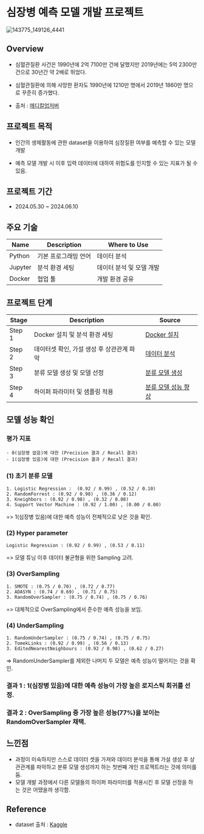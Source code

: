 # 심장병 예측 모델 개발 프로젝트

![143775_149126_4441](https://github.com/SeokcheonMoon/heart_disease_predictions/assets/151099231/cdd265c9-2075-45a8-ab0a-36ba640b8a6d)

## Overview
- 심혈관질환 사건은 1990년에 2억 7100만 건에 달했지만 2019년에는 5억 2300만 건으로 30년간 약 2배로 뛰었다. 

- 심혈관질환에 의해 사망한 환자도 1990년에 1210만 명에서 2019년 1860만 명으로 꾸준히 증가했다. 

- 출처 : [메디칼업저버](http://www.monews.co.kr/news/articleView.html?idxno=300602)

## 프로젝트 목적

- 인간의 생체활동에 관한 dataset을 이용하여 심장질환 여부를 예측할 수 있는 모델 개발 

- 예측 모델 개발 시 이후 입력 데이터에 대하여 위험도를 인지할 수 있는 지표가 될 수 있음.

## 프로젝트 기간

- 2024.05.30 ~ 2024.06.10

## 주요 기술
|Name|Description|Where to Use|
|--|--|--|
|Python|기본 프로그래밍 언어|데이터 분석|
|Jupyter|분석 환경 세팅|데이터 분석 및 모델 개발|
|Docker|협업 툴|개발 환경 공유|

## 프로젝트 단계
|Stage|Description|Source|
|--|--|--|
|Step 1|Docker 설치 및 분석 환경 세팅|[Docker 설치](https://github.com/SeokcheonMoon/heart_disease_predictions/blob/main/Docker/docker-compose.yml)|
|Step 2|데이터셋 확인, 가설 생성 후 상관관계 파악|[데이터 분석](https://github.com/SeokcheonMoon/heart_disease_predictions/blob/main/data_analysis/DA/data_analystic_health.ipynb)|
|Step 3|분류 모델 생성 및 모델 선정|[분류 모델 생성](https://github.com/SeokcheonMoon/heart_disease_predictions/blob/main/data_analysis/ML/classification_basic.ipynb)|
|Step 4|하이퍼 파라미터 및 샘플링 적용|[분류 모델 성능 향상](https://github.com/SeokcheonMoon/heart_disease_predictions/blob/main/data_analysis/ML/classification_oversampling_RandomOverSampler.ipynb)|

## 모델 성능 확인

### 평가 지표
    - 0(심장병 없음)에 대한 (Precision 결과 / Recall 결과)
    - 1(심장병 있음)에 대한 (Precision 결과 / Recall 결과)

### (1) 초기 분류 모델
    1. Logistic Regression :  (0.92 / 0.99) , (0.52 / 0.10)
    2. RandomForrest : (0.92 / 0.98) , (0.36 / 0.12)
    3. Kneighbors : (0.92 / 0.98) , (0.32 / 0.08)
    4. Support Vector Machine : (0.92 / 1.00) , (0.00 / 0.00)
=> 1(심장병 있음)에 대한 예측 성능이 전체적으로 낮은 것을 확인.

### (2) Hyper parameter
    Logistic Regression : (0.92 / 0.99) , (0.53 / 0.11)
=> 모델 튜닝 이후 데이터 불균형을 위한 Sampling 고려.

### (3) OverSampling
    1. SMOTE : (0.75 / 0.70) , (0.72 / 0.77)
    2. ADASYN : (0.74 / 0.69) , (0.71 / 0.75)
    3. RandomOverSampler : (0.75 / 0.74) , (0.75 / 0.76)
=> 대체적으로 OverSampling에서 준수한 예측 성능을 보임.

### (4) UnderSampling
    1. RandomUnderSampler : (0.75 / 0.74) , (0.75 / 0.75)
    2. TomekLinks : (0.92 / 0.99) , (0.56 / 0.13)
    3. EditedNearestNeighbours : (0.92 / 0.98) , (0.62 / 0.27)
=> RandomUnderSampler를 제외한 나머지 두 모델은 예측 성능이 떨어지는 것을 확인.

### 결과 1 : 1(심장병 있음)에 대한 예측 성능이 가장 높은 로지스틱 회귀를 선정.
### 결과 2 : OverSampling 중 가장 높은 성능(77%)을 보이는 RandomOverSampler 채택.

## 느낀점
- 과정이 미숙하지만 스스로 데이터 셋을 가져와 데이터 분석을 통해 가설 생성 후 상관관계를 파악하고 분류 모델 생성까지 하는 첫번째 개인 프로젝트라는 것에 의미를 둠.
- 모델 개발 과정에서 다른 모델들의 하이퍼 파라미터를 적용시킨 후 모델 선정을 하는 것은 어땠을까 생각함.

## Reference
- dataset 출처 : [Kaggle](https://www.kaggle.com/datasets/aqleemkhan/heart-disease-2020/data)